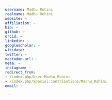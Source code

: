 ```yaml
---
username: Madhu Rohini
realname: Madhu Rohini
website: ~
affiliation: ~
bio: ~
github: ~
orcid: ~
linkedin: ~
googlescholar: ~
wikidata: ~
twitter: ~
mastodon-url: ~
meta: ~
instagram: ~
redirect_from:
- /index.php/User:Madhu_Rohini
- /index.php/Special:Contributions/Madhu_Rohini
email: ~

---
```

